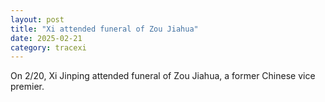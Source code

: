 ```yaml
---
layout: post
title: "Xi attended funeral of Zou Jiahua"
date: 2025-02-21
category: tracexi
---
```


On 2/20, Xi Jinping attended funeral of Zou Jiahua, a former Chinese vice premier.
